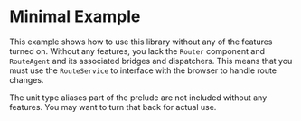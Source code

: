# Minimal Example

This example shows how to use this library without any of the features turned on.
Without any features, you lack the `Router` component and `RouteAgent` and its associated bridges and dispatchers.
This means that you must use the `RouteService` to interface with the browser to handle route changes.

The unit type aliases part of the prelude are not included without any features. You may want to turn that back for actual use.